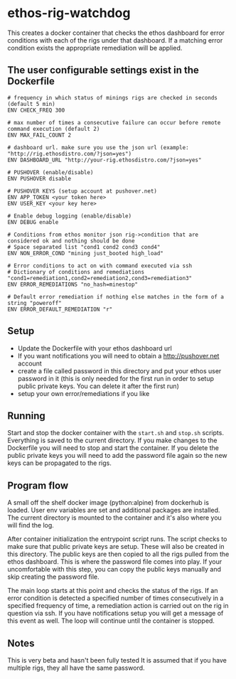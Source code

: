# ethos-rig-watchdog
This creates a docker container that checks the ethos dashboard for error conditions with each of the rigs
under that dashboard. If a matching error condition exists the appropriate remediation will be applied.

## The user configurable settings exist in the Dockerfile

```
# frequency in which status of minings rigs are checked in seconds (default 5 min)
ENV CHECK_FREQ 300

# max number of times a consecutive failure can occur before remote command execution (default 2)
ENV MAX_FAIL_COUNT 2

# dashboard url. make sure you use the json url (example: "http://rig.ethosdistro.com/?json=yes")
ENV DASHBOARD_URL "http://your-rig.ethosdistro.com/?json=yes"

# PUSHOVER (enable/disable)
ENV PUSHOVER disable

# PUSHOVER KEYS (setup account at pushover.net)
ENV APP_TOKEN <your token here>
ENV USER_KEY <your key here>

# Enable debug logging (enable/disable)
ENV DEBUG enable

# Conditions from ethos monitor json rig->condition that are considered ok and nothing should be done
# Space separated list "cond1 cond2 cond3 cond4"
ENV NON_ERROR_COND "mining just_booted high_load"

# Error conditions to act on with command executed via ssh
# Dictionary of conditions and remediations "cond1=remediation1,cond2=remediation2,cond3=remediation3"
ENV ERROR_REMEDIATIONS "no_hash=minestop"

# Default error remediation if nothing else matches in the form of a string "poweroff"
ENV ERROR_DEFAULT_REMEDIATION "r"
```
## Setup
 - Update the Dockerfile with your ethos dashboard url
 - If you want notifications you will need to obtain a http://pushover.net account
 - create a file called password in this directory and put your ethos user password in it (this is only needed for the first
 run in order to setup public private keys. You can delete it after the first run)
 - setup your own error/remediations if you like

## Running
Start and stop the docker container with the ```start.sh``` and ```stop.sh``` scripts. Everything is saved to the current
directory. If you make changes to the Dockerfile you will need to stop and start the container. If you delete the public
private keys you will need to add the password file again so the new keys can be propagated to the rigs.

## Program flow
A small off the shelf docker image (python:alpine) from dockerhub is loaded. User env variables are set and additional
packages are installed. The current directory is mounted to the container and it's also where you will find the log.

After container initialization the entrypoint script runs. The script checks to make sure that public private keys are setup.
These will also be created in this directory. The public keys are then copied to all the rigs pulled from the ethos dashboard. 
This is where the password file comes into play. If your uncomfortable with this step, you can copy the public keys manually
and skip creating the password file. 

The main loop starts at this point and checks the status of the rigs. If an error condition is detected a specified number of
times consecutively in a specified frequency of time, a remediation action is carried out on the rig in question via ssh. If you
have notifications setup you will get a message of this event as well. The loop will continue until the container is stopped.

## Notes
This is very beta and hasn't been fully tested
It is assumed that if you have multiple rigs, they all have the same password. 



